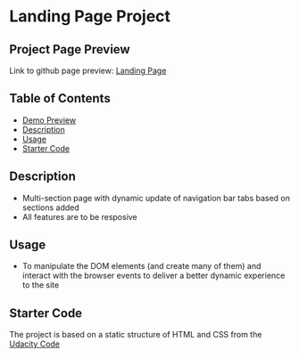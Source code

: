 # Landing Page Project

## Project Page Preview
Link to github page preview: [Landing Page](https://mohammadkhallaf.github.io/udacity-landing-page/)

## Table of Contents

* [Demo Preview](#project-page-preview)
* [Description](#description)
* [Usage](#usage)
* [Starter Code](#starter-code)

## Description
- Multi-section page with dynamic update of navigation bar tabs based on sections added
- All features are to be resposive

## Usage
- To manipulate the DOM elements (and create many of them) and interact with the browser events to deliver a better dynamic experience to the site
## Starter Code

The project is based on a static structure of HTML and CSS from the [Udacity Code](https://github.com/udacity/fend/tree/refresh-2019/projects/landing-page)